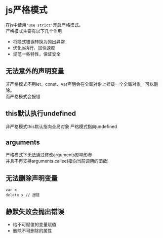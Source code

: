 # js严格模式

在js中使用```'use strict'```开启严格模式。  
严格模式主要有以下几个作用

- 将隐式错误转换为抛出异常
- 优化js执行，加快速度
- 规范一些特性，保证安全

## 无法意外的声明变量

非严格模式不用let，const，var声明会在全局对象上挂载一个全局对象，可以删除。  
而严格模式会报错

## this默认执行undefined

非严格模式this默认指向全局对象
严格模式指向undefined

## arguments

严格模式下无法通过修改arguments影响形参  
并且不再支持arguments.callee(指向当前调用的函数)

## 无法删除声明变量

```
var x 
delete x // 报错
```

## 静默失败会抛出错误

- 给不可赋值的变量赋值
- 删除不可删除的属性